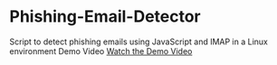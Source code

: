 # Phishing-Email-Detector
Script to detect phishing emails using JavaScript and IMAP in a Linux environment
Demo Video
[Watch the Demo Video](https://drive.google.com/file/d/1NkRaeZov0VDuGkcUVHb1v9onSxbEzgNJ/view?usp=drive_link)
